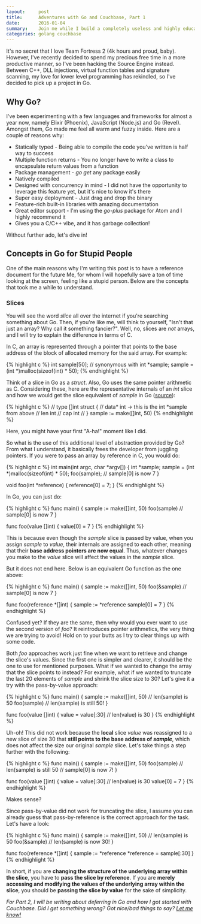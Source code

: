 ```yaml
---
layout:     post
title:      Adventures with Go and Couchbase, Part 1
date:       2016-01-04
summary:    Join me while I build a completely useless and highly educational piece of service.
categories: golang couchbase
---
```

It's no secret that I love Team Fortress 2 (4k hours and proud, baby). However, I've recently decided to spend my precious free time in a more productive manner, so I've been hacking the Source Engine instead. Between C++, DLL injections, virtual function tables and signature scanning, my love for lower level programming has rekindled, so I've decided to pick up a project in Go.

## Why Go?

I've been experimenting with a few languages and frameworks for almost a year now, namely Elixir (Phoenix), JavaScript (Node.js) and Go (Revel). Amongst them, Go made me feel all warm and fuzzy inside. Here are a couple of reasons why:

  * Statically typed - Being able to compile the code you've written is half way to success
  * Multiple function returns - You no longer have to write a class to encapsulate return values from a function
  * Package management - _go get_ any package easily
  * Natively compiled
  * Designed with concurrency in mind - I did not have the opportunity to leverage this feature yet, but it's nice to know it's there
  * Super easy deployment - Just drag and drop the binary
  * Feature-rich built-in libraries with amazing documentation
  * Great editor support - I'm using the _go-plus_ package for Atom and I highly recommend it
  * Gives you a C/C++ vibe, and it has garbage collection!

Without further ado, let's dive in!

## Concepts in Go for Stupid People

One of the main reasons why I'm writing this post is to have a reference document for the future Me, for whom I will hopefully save a ton of time looking at the screen, feeling like a stupid person. Below are the concepts that took me a while to understand.

### Slices

You will see the word _slice_ all over the internet if you're searching something about Go. Then, if you're like me, will think to yourself, "Isn't that just an array? Why call it something fancier?". Well, no, slices are _not_ arrays, and I will try to explain the difference in terms of C.

In C, an array is represented through a pointer that points to the base address of the block of allocated memory for the said array. For example:

{% highlight c %}
int sample[50];
// synonymous with
int *sample;
sample = (int *)malloc(sizeof(int) * 50);
{% endhighlight %}

Think of a slice in Go as a _struct_. Also, Go uses the same pointer arithmetic as C. Considering these, here are the representative internals of an _int_ slice and how we would get the slice equivalent of _sample_ in Go ([source](https://www.reddit.com/r/golang/comments/283vpk/help_with_slices_and_passbyreference/ci79fla)):

{% highlight c %}
// type []int struct {
//     data* int -> this is the int *sample from above
//     len int
//     cap int
// }
sample := make([]int, 50)
{% endhighlight %}

Here, you might have your first "A-ha!" moment like I did.

So what is the use of this additional level of abstraction provided by Go? From what I understand, it basically frees the developer from juggling pointers. If you were to pass an array by reference in C, you would do:

{% highlight c %}
int main(int argc, char *argv[]) {
    int *sample;
    sample = (int *)malloc(sizeof(int) * 50);
    foo(sample);
    // sample[0] is now 7
}

void foo(int *reference) {
    reference[0] = 7;
}
{% endhighlight %}

In Go, you can just do:

{% highlight c %}
func main() {
    sample := make([]int, 50)
    foo(sample)
    // sample[0] is now 7
}

func foo(value []int) {
    value[0] = 7
}
{% endhighlight %}

This is because even though the _sample_ slice is passed by value, when you assign _sample_ to _value_, their internals are assigned to each other, meaning that their __base address pointers are now equal__. Thus, whatever changes you make to the _value_ slice will affect the values in the _sample_ slice.

But it does not end here. Below is an equivalent Go function as the one above:

{% highlight c %}
func main() {
    sample := make([]int, 50)
    foo(&sample)
    // sample[0] is now 7
}

func foo(reference *[]int) {
    sample := *reference
    sample[0] = 7
}
{% endhighlight %}

Confused yet? If they are the same, then why would you ever want to use the second version of _foo_? It reintroduces pointer arithmetics, the very thing we are trying to avoid! Hold on to your butts as I try to clear things up with some code.

Both _foo_ approaches work just fine when we want to retrieve and change the slice's values. Since the first one is simpler and clearer, it should be the one to use for mentioned purposes. What if we wanted to change the array that the slice points to instead? For example, what if we wanted to truncate the last 20 elements of _sample_ and shrink the slice size to 30? Let's give it a try with the pass-by-value approach:

{% highlight c %}
func main() {
    sample := make([]int, 50)
    // len(sample) is 50
    foo(sample)
    // len(sample) is still 50!
}

func foo(value []int) {
    value = value[:30]
    // len(value) is 30
}
{% endhighlight %}

Uh-oh! This did not work because the __local__ slice _value_ was reassigned to a new slice of size 30 that __still points to the base address of _sample___, which does not affect the size our original _sample_ slice. Let's take things a step further with the following:

{% highlight c %}
func main() {
    sample := make([]int, 50)
    foo(sample)
    // len(sample) is still 50
    // sample[0] is now 7!
}

func foo(value []int) {
    value = value[:30]
    // len(value) is 30
    value[0] = 7
}
{% endhighlight %}

Makes sense?

Since pass-by-value did not work for truncating the slice, I assume you can already guess that pass-by-reference is the correct approach for the task. Let's have a look:

{% highlight c %}
func main() {
    sample := make([]int, 50)
    // len(sample) is 50
    foo(&sample)
    // len(sample) is now 30!
}

func foo(reference *[]int) {
    sample := *reference
    *reference = sample[:30]
}
{% endhighlight %}

In short, if you are __changing the structure of the underlying array within the slice__, you have to __pass the slice by reference__. If you are __merely accessing and modifying the values of the underlying array within the slice__, you should be __passing the slice by value__ for the sake of simplicity.

_For Part 2, I will be writing about deferring in Go and how I got started with Couchbase. Did I get something wrong? Got nice/bad things to say? [Let me know!](http://c3mb0.github.io/contact/)_
